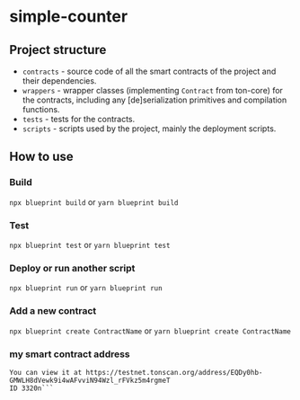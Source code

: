 # simple-counter

## Project structure

- `contracts` - source code of all the smart contracts of the project and their dependencies.
- `wrappers` - wrapper classes (implementing `Contract` from ton-core) for the contracts, including any [de]serialization primitives and compilation functions.
- `tests` - tests for the contracts.
- `scripts` - scripts used by the project, mainly the deployment scripts.

## How to use

### Build

`npx blueprint build` or `yarn blueprint build`

### Test

`npx blueprint test` or `yarn blueprint test`

### Deploy or run another script

`npx blueprint run` or `yarn blueprint run`

### Add a new contract

`npx blueprint create ContractName` or `yarn blueprint create ContractName`

### my smart contract address

````languagContract deployed at address EQDy0hb-GMWLH8dVewk9i4wAFvviN94Wzl_rFVkz5m4rgmeT
You can view it at https://testnet.tonscan.org/address/EQDy0hb-GMWLH8dVewk9i4wAFvviN94Wzl_rFVkz5m4rgmeT
ID 3320n```
````
